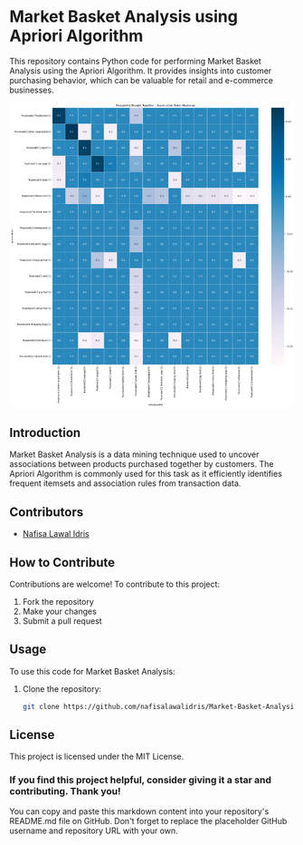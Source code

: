 # Market Basket Analysis using Apriori Algorithm

This repository contains Python code for performing Market Basket Analysis using the Apriori Algorithm. It provides insights into customer purchasing behavior, which can be valuable for retail and e-commerce businesses.

![Heatmap matrix of product associations](https://raw.githubusercontent.com/nafisalawalidris/Market-Basket-Analysis-using-Apriori-Algorithm/main/Heatmap%20matrix%20of%20product%20associations.png)

## Introduction

Market Basket Analysis is a data mining technique used to uncover associations between products purchased together by customers. The Apriori Algorithm is commonly used for this task as it efficiently identifies frequent itemsets and association rules from transaction data.

## Contributors

- [Nafisa Lawal Idris](https://github.com/nafisalawalidris)

## How to Contribute

Contributions are welcome! To contribute to this project:

1. Fork the repository
2. Make your changes
3. Submit a pull request

## Usage

To use this code for Market Basket Analysis:

1. Clone the repository:
   ```bash
   git clone https://github.com/nafisalawalidris/Market-Basket-Analysis-using-Apriori-Algorithm.git


## License
This project is licensed under the MIT License.

### If you find this project helpful, consider giving it a star and contributing. Thank you!

You can copy and paste this markdown content into your repository's README.md file on GitHub. Don't forget to replace the placeholder GitHub username and repository URL with your own.
